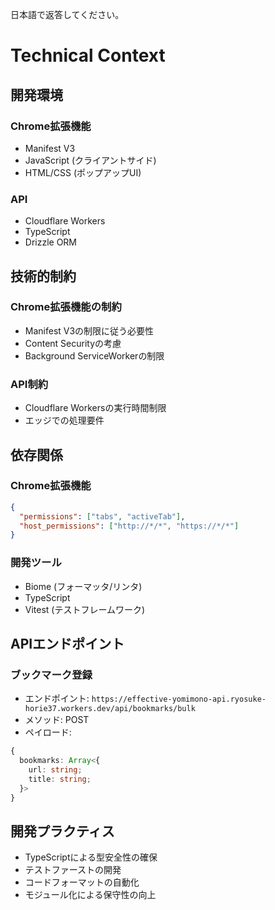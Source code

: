 日本語で返答してください。

# Technical Context

## 開発環境

### Chrome拡張機能

- Manifest V3
- JavaScript (クライアントサイド)
- HTML/CSS (ポップアップUI)

### API

- Cloudflare Workers
- TypeScript
- Drizzle ORM

## 技術的制約

### Chrome拡張機能の制約

- Manifest V3の制限に従う必要性
- Content Securityの考慮
- Background ServiceWorkerの制限

### API制約

- Cloudflare Workersの実行時間制限
- エッジでの処理要件

## 依存関係

### Chrome拡張機能

```json
{
  "permissions": ["tabs", "activeTab"],
  "host_permissions": ["http://*/*", "https://*/*"]
}
```

### 開発ツール

- Biome (フォーマッタ/リンタ)
- TypeScript
- Vitest (テストフレームワーク)

## APIエンドポイント

### ブックマーク登録

- エンドポイント: `https://effective-yomimono-api.ryosuke-horie37.workers.dev/api/bookmarks/bulk`
- メソッド: POST
- ペイロード:

```typescript
{
  bookmarks: Array<{
    url: string;
    title: string;
  }>
}
```

## 開発プラクティス

- TypeScriptによる型安全性の確保
- テストファーストの開発
- コードフォーマットの自動化
- モジュール化による保守性の向上
